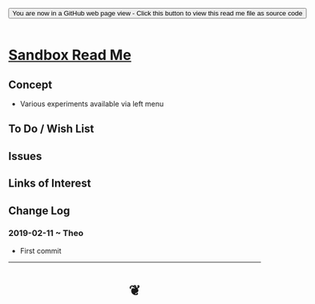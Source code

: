 
<span style=display:none; >[You are now in a GitHub source code view - click this link to view Read Me file as a web page]( https://opentecture.github.io/mindmapping/index.html#sandbox/README.md "View file as a web page." ) </span>

<div><input type=button class = 'btn btn-secondary btn-sm' onclick="window.location.href='https://github.com/opentecture/mindmapping/blob/master/sandbox/README.md'";
value='You are now in a GitHub web page view - Click this button to view this read me file as source code' ></div>

<br>

# [Sandbox Read Me]( #sandbox/README.md )

<!--
<iframe src=https://opentecture.github.io/mindmapping/sandbox/sandbox.html width=100% height=500px >Iframes are not viewable in GitHub source code views</iframe>
_sandbox.html_

## Full Screen: [Sandbox]( https://opentecture.github.io/#mindmapping/sandbox/sandbox.html )
-->


## Concept

* Various experiments available via left menu


## To Do / Wish List


## Issues



## Links of Interest


## Change Log

### 2019-02-11 ~ Theo

* First commit


***

# <center title="hello!" ><a href=javascript:window.scrollTo(0,0); style=text-decoration:none; > ❦ </a></center>
